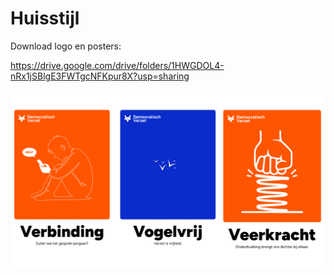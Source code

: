 # Huisstijl

Download logo en posters:

https://drive.google.com/drive/folders/1HWGDOL4-nRx1jSBlgE3FWTgcNFKpur8X?usp=sharing

![Posters voorbeelden](./posters.png)
